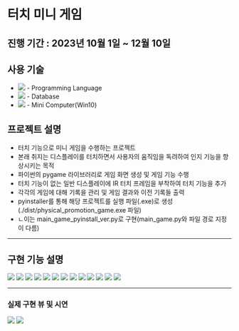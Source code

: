 # 터치 미니 게임

## 진행 기간 : 2023년 10월 1일 ~ 12월 10일

## 사용 기술
+ <img src ="https://img.shields.io/badge/Python-3776AB?style=flat-square&logo=Python&logoColor=white"/> - Programming Language
+ <img src ="https://img.shields.io/badge/SQLite-003B57?logo=sqlite&logoColor=fff&style=flat-square"/> - Database
+ <img src="https://img.shields.io/badge/lattepanda-CDA56B?logo=foodpanda&logoColor=fff&style=flat-square"/> - Mini Computer(Win10)

## 프로젝트 설명
+ 터치 기능으로 미니 게임을 수행하는 프로젝트
+ 본래 취지는 디스플레이를 터치하면서 사용자의 움직임을 독려하여 인지 기능을 향상시키는 목적
+ 파이썬의 pygame 라이브러리로 게임 화면 생성 및 게임 기능 수행
+ 터치 기능이 없는 일반 디스플레이에 IR 터치 프레임을 부착하여 터치 기능을 추가
+ 각각의 게임에 대해 기록을 관리 및 게임 결과와 이전 기록들 출력
+ pyinstaller를 통해 해당 프로젝트를 실행 파일(.exe)로 생성(./dist/physical_promotion_game.exe 파일)
+ ㄴ이는 main_game_pyinstall_ver.py로 구현(main_game.py와 파일 경로 지정이 다름)

---
## 구현 기능 설명

<img src ="https://github.com/Mellowball/Touch-Mini-Games/blob/main/readme_img/0.png"/>
<img src ="https://github.com/Mellowball/Touch-Mini-Games/blob/main/readme_img/1-1.png"/>
<img src ="https://github.com/Mellowball/Touch-Mini-Games/blob/main/readme_img/1-2.png"/>
<img src ="https://github.com/Mellowball/Touch-Mini-Games/blob/main/readme_img/1-3.png"/>
<img src ="https://github.com/Mellowball/Touch-Mini-Games/blob/main/readme_img/2-1.png"/>
<img src ="https://github.com/Mellowball/Touch-Mini-Games/blob/main/readme_img/2-2.png"/>
<img src ="https://github.com/Mellowball/Touch-Mini-Games/blob/main/readme_img/2-3.png"/>
<img src ="https://github.com/Mellowball/Touch-Mini-Games/blob/main/readme_img/2-4.png"/>
<img src ="https://github.com/Mellowball/Touch-Mini-Games/blob/main/readme_img/2-5.png"/>
<img src ="https://github.com/Mellowball/Touch-Mini-Games/blob/main/readme_img/2-6.png"/>
<img src ="https://github.com/Mellowball/Touch-Mini-Games/blob/main/readme_img/2-7.png"/>
<img src ="https://github.com/Mellowball/Touch-Mini-Games/blob/main/readme_img/2-8.png"/>
<img src ="https://github.com/Mellowball/Touch-Mini-Games/blob/main/readme_img/2-9.png"/>
  
---
### 실제 구현 뷰 및 시연
<img src ="https://github.com/Mellowball/Touch-Mini-Games/blob/main/readme_img/3-1.gif"/>
<img src ="https://github.com/Mellowball/Touch-Mini-Games/blob/main/readme_img/3-2.gif"/>

